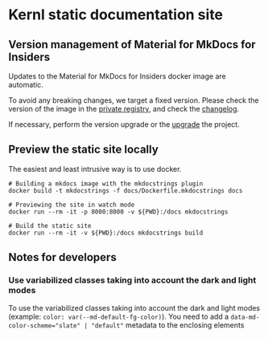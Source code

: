 # Kernl static documentation site

## Version management of Material for MkDocs for Insiders 

Updates to the Material for MkDocs for Insiders docker image are automatic.

To avoid any breaking changes, we target a fixed version.
Please check the version of the image in the [private registry](https://github.com/orgs/ELS-RD/packages/container/package/mkdocs-material-insiders), 
and check the [changelog](https://squidfunk.github.io/mkdocs-material/insiders/changelog/). 

If necessary, perform the version upgrade or the [upgrade](https://squidfunk.github.io/mkdocs-material/upgrade/) the project.

## Preview the static site locally 

The easiest and least intrusive way is to use docker.

```shell
# Building a mkdocs image with the mkdocstrings plugin
docker build -t mkdocstrings -f docs/Dockerfile.mkdocstrings docs

# Previewing the site in watch mode
docker run --rm -it -p 8000:8000 -v ${PWD}:/docs mkdocstrings

# Build the static site
docker run --rm -it -v ${PWD}:/docs mkdocstrings build
```

## Notes for developers

### Use variabilized classes taking into account the dark and light modes

To use the variabilized classes taking into account the dark and light modes (example: `color: var(--md-default-fg-color)`).
You need to add a `data-md-color-scheme="slate" | "default"` metadata to the enclosing elements
